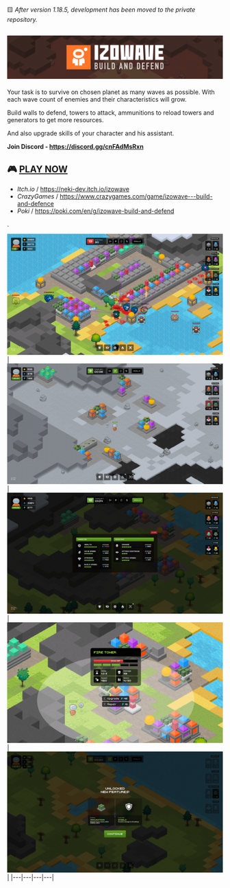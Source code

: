  🟨 _After version 1.18.5, development has been moved to the private repository._

## ![IZOWAVE](./docs/logotype-large.png)

Your task is to survive on chosen planet as many waves as possible. 
With each wave count of enemies and their characteristics will grow.

Build walls to defend, towers to attack, ammunitions to reload towers and generators to get more resources.

And also upgrade skills of your character and his assistant.

**Join Discord - https://discord.gg/cnFAdMsRxn**

## 🎮 [PLAY NOW](https://izowave.neki.guru/)
  * *Itch.io* / https://neki-dev.itch.io/izowave
  * *CrazyGames* / https://www.crazygames.com/game/izowave---build-and-defence
  * *Poki* / https://poki.com/en/g/izowave-build-and-defend

.

![Preview 1](./docs/preview/snap01.png)
| ![Preview 2](./docs/preview/snap02.png) | ![Preview 3](./docs/preview/snap03.png) | ![Preview 4](./docs/preview/snap04.png) | ![Preview 4](./docs/preview/snap05.png) |
|---|---|---|---|
